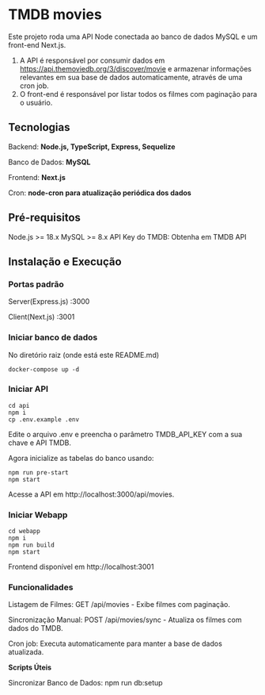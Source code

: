 

# TMDB movies
Este projeto roda uma API Node conectada ao banco de dados MySQL e um front-end Next.js.

1. A API é responsável por consumir dados em https://api.themoviedb.org/3/discover/movie e armazenar informações relevantes em sua base de dados automaticamente, através de uma cron job.
2. O front-end é responsável por listar todos os filmes com paginação para o usuário.

## Tecnologias
Backend: **Node.js, TypeScript, Express, Sequelize**

Banco de Dados: **MySQL**

Frontend: **Next.js**

Cron: **node-cron para atualização periódica dos dados**

## Pré-requisitos
Node.js >= 18.x
MySQL >= 8.x
API Key do TMDB: Obtenha em TMDB API
  
## Instalação e Execução
### Portas padrão
Server(Express.js) :3000

Client(Next.js) :3001

### Iniciar banco de dados
No diretório raiz (onde está este README.md) 
```
docker-compose up -d
```
### Iniciar API
```
cd api
npm i
cp .env.example .env
```

Edite o arquivo .env e preencha o parâmetro TMDB_API_KEY com a sua chave e API TMDB.

Agora inicialize as tabelas do banco usando: 
```
npm run pre-start
npm start
```
Acesse a API em http://localhost:3000/api/movies.


### Iniciar Webapp
```
cd webapp
npm i
npm run build
npm start
```
Frontend disponível em http://localhost:3001


### Funcionalidades

Listagem de Filmes: GET /api/movies - Exibe filmes com paginação.

Sincronização Manual: POST /api/movies/sync - Atualiza os filmes com dados do TMDB.

Cron job: Executa automaticamente para manter a base de dados atualizada.



**Scripts Úteis**

Sincronizar Banco de Dados: npm run db:setup
